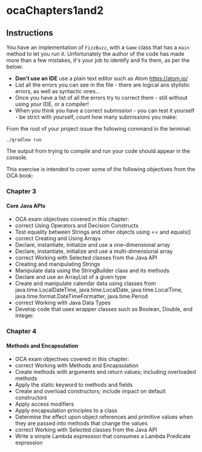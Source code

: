# ocaChapters1and2

## Instructions

You have an implementation of `FizzBuzz`, with a `Game` class that has a `main` method to let you run it.
Unfortunately the author of the code has made more than a few mistakes, it's your job to identify and fix them, as per the below:

* **Don't use an IDE** use a plain text editor such as Atom https://atom.io/
* List all the errors you can see in the file - there are logical ans stylistic errors, as well as syntactic ones...
* Once you have a list of all the errors try to correct them - still without using your IDE, or a compiler!
* When you think you have a correct submission - you can test it yourself - be strict with yourself, count how many submissions you make:

From the root of your project issue the following command in the terminal:
```
./gradlew run
```
The output from trying to compile and run your code should appear in the console.

This exercise is intended to cover some of the following objectives from the OCA book:

### Chapter 3

#### Core Java APIs

* OCA exam objectives covered in this chapter:
* correct Using Operators and Decision Constructs
* Test equality between Strings and other objects using == and equals()
* correct Creating and Using Arrays
* Declare, instantiate, initialize and use a one-dimensional array
* Declare, instantiate, initialize and use a multi-dimensional array
* correct Working with Selected classes from the Java API
* Creating and manipulating Strings
* Manipulate data using the StringBuilder class and its methods
* Declare and use an ArrayList of a given type
* Create and manipulate calendar data using classes from java.time.LocalDateTime, java.time.LocalDate, java.time.LocalTime, java.time.format.DateTimeFormatter, java.time.Period
* correct Working with Java Data Types
* Develop code that uses wrapper classes such as Boolean, Double, and Integer.

### Chapter 4

#### Methods and Encapsulation

* OCA exam objectives covered in this chapter:
* correct Working with Methods and Encapsulation
* Create methods with arguments and return values; including overloaded methods
* Apply the static keyword to methods and fields
* Create and overload constructors; include impact on default constructors
* Apply access modifiers
* Apply encapsulation principles to a class
* Determine the effect upon object references and primitive values when they are passed into methods that change the values
* correct Working with Selected classes from the Java API
* Write a simple Lambda expression that consumes a Lambda Predicate expression
